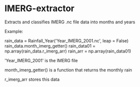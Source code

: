 # IMERG-extractor
Extracts and classifies IMERG .nc file data into months and years

Example:

rain_data = Rainfall_Year('Year_IMERG_2001.nc', leap = False)
rain_data.month_imerg_getter()
rain_data01 = np.array(rain_data.r_imerg_arr)
rain_arr = np.array(rain_data01)

'Year_IMERG_2001' is the IMERG file

month_imerg_getter() is a function that returns the monthly rain

r_imerg_arr stores this data
